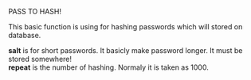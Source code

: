 PASS TO HASH!

This basic function is using for hashing passwords which will stored on database.

**salt** is for short passwords. It basicly make password longer. It must be stored somewhere!  
**repeat** is the number of hashing. Normaly it is taken as 1000.
